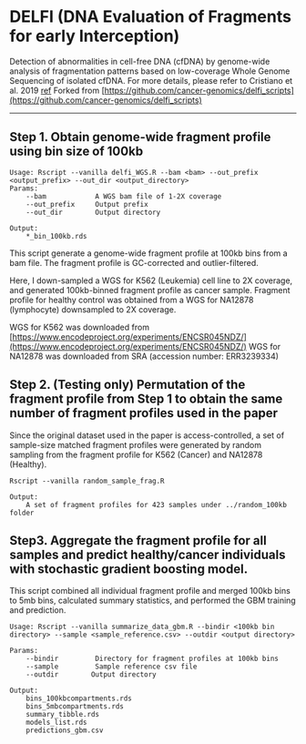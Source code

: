 # DELFI (DNA Evaluation of Fragments for early Interception)
Detection of abnormalities in cell-free DNA (cfDNA) by genome-wide analysis of fragmentation patterns based on low-coverage Whole Genome Sequencing of isolated cfDNA.
For more details, please refer to Cristiano et al. 2019 [ref](https://www.nature.com/articles/s41586-019-1272-6)
Forked from [https://github.com/cancer-genomics/delfi_scripts](https://github.com/cancer-genomics/delfi_scripts)

-------------------------------------------------------------------------------------


## Step 1. Obtain genome-wide fragment profile using bin size of 100kb
```
Usage: Rscript --vanilla delfi_WGS.R --bam <bam> --out_prefix <output_prefix> --out_dir <output_directory>
Params:
    --bam            A WGS bam file of 1-2X coverage
    --out_prefix     Output prefix
    --out_dir        Output directory

Output:
    *_bin_100kb.rds
```
This script generate a genome-wide fragment profile at 100kb bins from a bam file. The fragment profile is GC-corrected and outlier-filtered.

Here, I down-sampled a WGS for K562 (Leukemia) cell line to 2X coverage, and generated 100kb-binned fragment profile as cancer sample. Fragment profile for healthy control was obtained from a WGS for NA12878 (lymphocyte) downsampled to 2X coverage.

WGS for K562 was downloaded from [https://www.encodeproject.org/experiments/ENCSR045NDZ/](https://www.encodeproject.org/experiments/ENCSR045NDZ/)
WGS for NA12878 was downloaded from SRA (accession number: ERR3239334)


## Step 2. (Testing only) Permutation of the fragment profile from Step 1 to obtain the same number of fragment profiles used in the paper
Since the original dataset used in the paper is access-controlled, a set of sample-size matched fragment profiles were generated by random sampling from the fragment profile for K562 (Cancer) and NA12878 (Healthy).
```
Rscript --vanilla random_sample_frag.R

Output:
    A set of fragment profiles for 423 samples under ../random_100kb folder
```


## Step3. Aggregate the fragment profile for all samples and predict healthy/cancer individuals with stochastic gradient boosting model.
This script combined all individual fragment profile and merged 100kb bins to 5mb bins, calculated summary statistics, and performed the GBM training and prediction.
```
Usage: Rscript --vanilla summarize_data_gbm.R --bindir <100kb bin directory> --sample <sample_reference.csv> --outdir <output directory>

Params:
    --bindir         Directory for fragment profiles at 100kb bins
    --sample         Sample reference csv file
    --outdir        Output directory

Output:
    bins_100kbcompartments.rds
    bins_5mbcompartments.rds
    summary_tibble.rds
    models_list.rds
    predictions_gbm.csv
```
